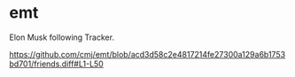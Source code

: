 # emt
Elon Musk following Tracker.

https://github.com/cmj/emt/blob/acd3d58c2e4817214fe27300a129a6b1753bd701/friends.diff#L1-L50
